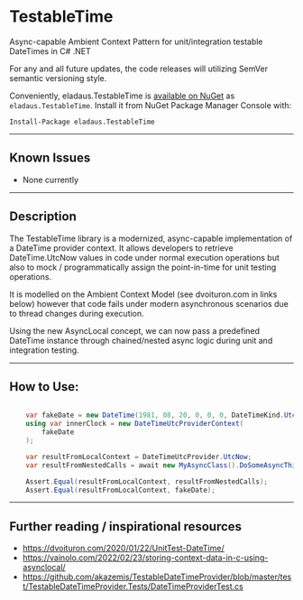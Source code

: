 # TestableTime

Async-capable Ambient Context Pattern for unit/integration testable DateTimes in C# .NET 

For any and all future updates, the code releases will utilizing SemVer semantic versioning style. 

Conveniently, eladaus.TestableTime is [available on NuGet](https://www.nuget.org/packages/eladaus.TestableTime/) as `eladaus.TestableTime`. Install it from NuGet Package Manager Console with:
	
~~~~
Install-Package eladaus.TestableTime
~~~~

---
## Known Issues

- None currently

---
## Description

The TestableTime library is a modernized, async-capable implementation of a 
DateTime provider context. It allows developers to retrieve 
DateTime.UtcNow values in code under normal execution operations but also to 
mock / programmatically assign the point-in-time for unit testing operations.

It is modelled on the Ambient Context Model (see dvoituron.com in links below)
however that code fails under modern asynchronous scenarios due to thread 
changes during execution.

Using the new AsyncLocal concept, we can now pass a predefined DateTime instance 
through chained/nested async logic during unit and integration testing.

---
## How to Use:

```csharp

	var fakeDate = new DateTime(1981, 08, 20, 0, 0, 0, DateTimeKind.Utc);
	using var innerClock = new DateTimeUtcProviderContext(
		fakeDate
	);

	var resultFromLocalContext = DateTimeUtcProvider.UtcNow;
	var resultFromNestedCalls = await new MyAsyncClass().DoSomeAsyncThingReturnTheDate();

	Assert.Equal(resultFromLocalContext, resultFromNestedCalls);
	Assert.Equal(resultFromLocalContext, fakeDate);

```

---
## Further reading / inspirational resources

- https://dvoituron.com/2020/01/22/UnitTest-DateTime/ 
- https://vainolo.com/2022/02/23/storing-context-data-in-c-using-asynclocal/
- https://github.com/akazemis/TestableDateTimeProvider/blob/master/test/TestableDateTimeProvider.Tests/DateTimeProviderTest.cs

